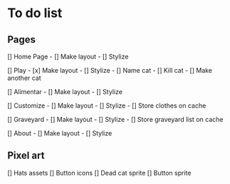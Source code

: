 # To do list

## Pages

[] Home Page
    - [] Make layout
    - [] Stylize

[] Play
    - [x] Make layout
    - [] Stylize
    - [] Name cat
    - [] Kill cat
    - [] Make another cat

[] Alimentar
    - [] Make layout
    - [] Stylize

[] Customize
    - [] Make layout
    - [] Stylize
    - [] Store clothes on cache

[] Graveyard
    - [] Make layout
    - [] Stylize
    - [] Store graveyard list on cache

[] About
    - [] Make layout
    - [] Stylize

## Pixel art

[] Hats assets
[] Button icons
[] Dead cat sprite
[] Button sprite
